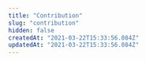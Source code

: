 ```yaml
---
title: "Contribution"
slug: "contribution"
hidden: false
createdAt: "2021-03-22T15:33:56.084Z"
updatedAt: "2021-03-22T15:33:56.084Z"
---
```

